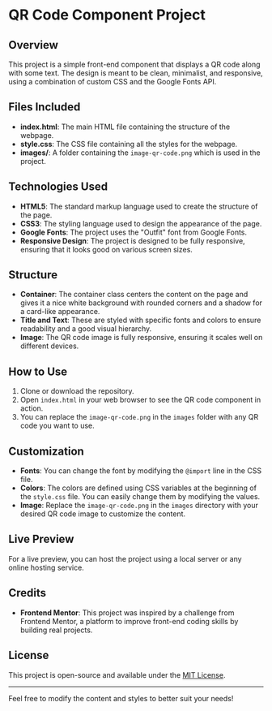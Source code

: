 # QR Code Component Project

## Overview

This project is a simple front-end component that displays a QR code along with some text. The design is meant to be clean, minimalist, and responsive, using a combination of custom CSS and the Google Fonts API.

## Files Included

- **index.html**: The main HTML file containing the structure of the webpage.
- **style.css**: The CSS file containing all the styles for the webpage.
- **images/**: A folder containing the `image-qr-code.png` which is used in the project.

## Technologies Used

- **HTML5**: The standard markup language used to create the structure of the page.
- **CSS3**: The styling language used to design the appearance of the page.
- **Google Fonts**: The project uses the "Outfit" font from Google Fonts.
- **Responsive Design**: The project is designed to be fully responsive, ensuring that it looks good on various screen sizes.

## Structure

- **Container**: The container class centers the content on the page and gives it a nice white background with rounded corners and a shadow for a card-like appearance.
- **Title and Text**: These are styled with specific fonts and colors to ensure readability and a good visual hierarchy.
- **Image**: The QR code image is fully responsive, ensuring it scales well on different devices.

## How to Use

1. Clone or download the repository.
2. Open `index.html` in your web browser to see the QR code component in action.
3. You can replace the `image-qr-code.png` in the `images` folder with any QR code you want to use.

## Customization

- **Fonts**: You can change the font by modifying the `@import` line in the CSS file.
- **Colors**: The colors are defined using CSS variables at the beginning of the `style.css` file. You can easily change them by modifying the values.
- **Image**: Replace the `image-qr-code.png` in the `images` directory with your desired QR code image to customize the content.

## Live Preview

For a live preview, you can host the project using a local server or any online hosting service.

## Credits

- **Frontend Mentor**: This project was inspired by a challenge from Frontend Mentor, a platform to improve front-end coding skills by building real projects.

## License

This project is open-source and available under the [MIT License](LICENSE).

---

Feel free to modify the content and styles to better suit your needs!
